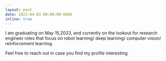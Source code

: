 ```yaml
---
layout: post
date: 2023-04-03 00:00:00-0400
inline: true
---
```


I am graduating on May 15,2023, and currently on the lookout for research engineer roles that focus on robot learning/ deep learning/ computer vision/ reinforcement learning.

Feel free to reach out in case you find my profile interesting.
